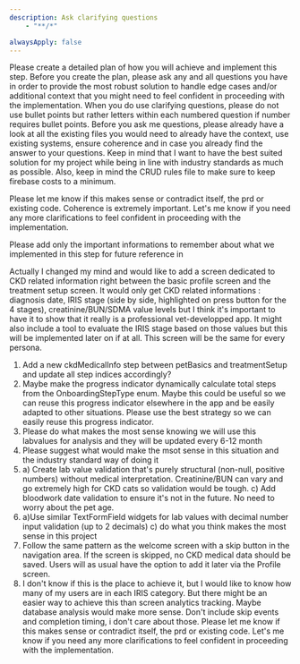 ```yaml
---
description: Ask clarifying questions
    - "**/*"

alwaysApply: false
---
```


Please create a detailed plan of how you will achieve and implement this step.
Before you create the plan, please ask any and all questions you have in order to provide the most robust solution to handle edge cases and/or additional context that you might need to feel confident in proceeding with the implementation. When you do use clarifying questions, please do not use bullet points but rather letters within each numbered question if number requires bullet points. Before you ask me questions, please already have a look at all the existing files you would need to already have the context, use existing systems, ensure coherence and in case you already find the answer to your questions. Keep in mind that I want to have the best suited solution for my project while being in line with industry standards as much as possible. Also, keep in mind the CRUD rules file to make sure to keep firebase costs to a minimum.

Please let me know if this makes sense or contradict itself, the prd or existing code. Coherence is extremely important. Let's me know if you need any more clarifications to feel confident in proceeding with the implementation.

Please add only the important informations to remember about what we implemented in this step for future reference in 



Actually I changed my mind and would like to add a screen dedicated to CKD related information right between the basic profile screen and the treatment setup screen. It would only get CKD related informations : diagnosis date, IRIS stage (side by side, highlighted on press button for the 4 stages), creatinine/BUN/SDMA value levels but I think it's important to have it to show that it really is a professional vet-developped app. It might also include a tool to evaluate the IRIS stage based on those values but this will be implemented later on if at all. This screen will be the same for every persona.


1. Add a new ckdMedicalInfo step between petBasics and treatmentSetup and update all step indices accordingly?
2. Maybe make the progress indicator dynamically calculate total steps from the
  OnboardingStepType enum. Maybe this could be useful so we can reuse this progress indicator elsewhere in the app and be easily adapted to other situations. Please use the best strategy so we can easily reuse this progress indicator.
3. Please do what makes the most sense knowing we will use this labvalues for analysis and they will be updated every 6-12 month
4. Please suggest what would make the msot sense in this situation and the industry standard way of doing it
5. a) Create lab value validation that's purely structural (non-null, positive numbers) without medical interpretation. Creatinine/BUN can vary and go extremely high for CKD cats so validation would be tough. c) Add bloodwork date validation to ensure it's not in the future. No need to worry about the pet age.
6. a)Use similar TextFormField widgets for lab values with decimal number input
  validation (up to 2 decimals) c) do what you think makes the most sense in this project
7. Follow the same pattern as the welcome screen with a skip button in the navigation area. If the screen is skipped, no CKD medical data should be saved. Users will as usual have the option to add it later via the Profile screen.
8. I don't know if this is the place to achieve it, but I would like to know how many of my users are in each IRIS category. But there might be an easier way to achieve this than screen analytics tracking. Maybe database analysis would make more sense. Don't include skip events and completion timing, i don't care about those.
Please let me know if this makes sense or contradict itself, the prd or existing code. Let's me know if you need any more clarifications to feel confident in proceeding with the implementation.